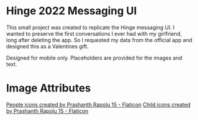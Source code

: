 # Hinge 2022 Messaging UI

This small project was created to replicate the Hinge messaging UI. I wanted to preserve the first conversations I ever had with my girlfriend, long after deleting the app. So I requested my data from the official app and designed this as a Valentines gift.

Designed for mobile only. Placeholders are provided for the images and text.

# Image Attributes

<a href="https://www.flaticon.com/free-icons/people" title="people icons">People icons created by Prashanth Rapolu 15 - Flaticon</a>
<a href="https://www.flaticon.com/free-icons/child" title="child icons">Child icons created by Prashanth Rapolu 15 - Flaticon</a>
